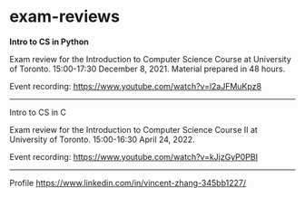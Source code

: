 # exam-reviews

**Intro to CS in Python**

Exam review for the Introduction to Computer Science Course at University of Toronto. 15:00-17:30 December 8, 2021.
Material prepared in 48 hours.

Event recording:
https://www.youtube.com/watch?v=l2aJFMuKpz8

---

Intro to CS in C

Exam review for the Introduction to Computer Science Course II at University of Toronto. 15:00-16:30 April 24, 2022.

Event recording:
https://www.youtube.com/watch?v=kJjzGyP0PBI

---

Profile
https://www.linkedin.com/in/vincent-zhang-345bb1227/
